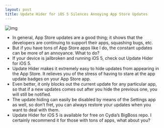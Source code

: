 ```yaml
---
layout: post
title: Update Hider for iOS 5 Silences Annoying App Store Updates
---
```

![img](http://media.idownloadblog.com/wp-content/uploads/2012/01/Update-Hider-e1326983549577.jpg)
* In general, App Store updates are a good thing; it shows that the developers are continuing to support their apps, squashing bugs, etc.
* But if you have tons of App Store apps like I do, the constant updates can be more of an annoyance. What to do?
* If your device is jailbroken and running iOS 5, check out Update Hider for iOS 5.
* Update Hider makes it extremely easy to hide updates from appearing in the App Store. It relieves you of the stress of having to stare at the app update badges on your App Store app.
* Even better, it only blocks out the current update for any particular app, so that if a new updates comes out after you hide the previous one, you will still be notified.
* The update hiding can easily be disabled by means of the Settings app as well, so don’t fret, you can always restore your updates when you want to deal with them.
* Update Hider for iOS 5 is available for free on Cydia’s BigBoss repo. I certainly recommend it for those with tons of apps, what about you?

